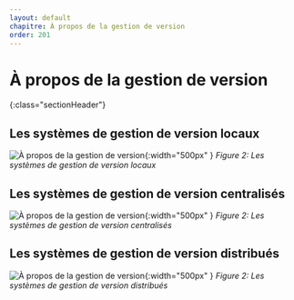 ```yaml
---
layout: default
chapitre: À propos de la gestion de version
order: 201
---
```

# À propos de la gestion de version
{:class="sectionHeader"}
<!-- new slide -->
## Les systèmes de gestion de version locaux
![À propos de la gestion de version](/rappel-niveau2/git-Démarrage-rapide\À-propos-de-la-gestion-de-version\images\chapitre1.png){:width="500px" }
*Figure 2: Les systèmes de gestion de version locaux*

<!-- new slide -->
## Les systèmes de gestion de version centralisés

![À propos de la gestion de version](/rappel-niveau2/git-Démarrage-rapide\À-propos-de-la-gestion-de-version\images\chapitre2.png){:width="500px" }
*Figure 2: Les systèmes de gestion de version centralisés*


<!-- new slide -->
## Les systèmes de gestion de version distribués
![À propos de la gestion de version](/rappel-niveau2/git-Démarrage-rapide\À-propos-de-la-gestion-de-version\images\chapitre3.png){:width="500px" }
*Figure 2: Les systèmes de gestion de version distribués*

<!-- new slide -->